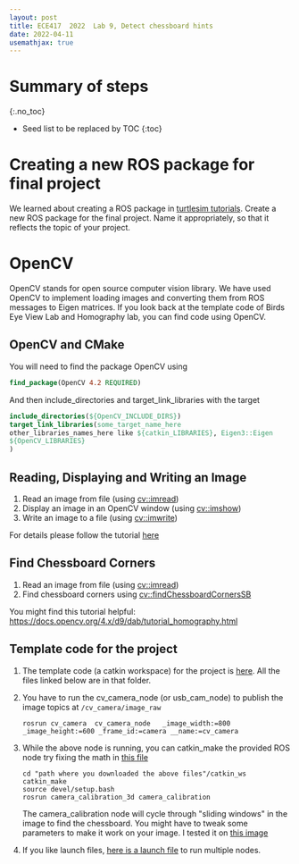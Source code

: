 ```yaml
---
layout: post
title: ECE417  2022  Lab 9, Detect chessboard hints
date: 2022-04-11
usemathjax: true
---
```


# Summary of steps
{:.no_toc}

* Seed list to be replaced by TOC
{:toc}


# Creating a new ROS package for final project

We learned about creating a ROS package in [turtlesim tutorials](http://wiki.ros.org/ROS/Tutorials/CreatingPackage). Create a new ROS package for the final project. Name it appropriately, so that it reflects the topic of your project.

# OpenCV

OpenCV stands for open source computer vision library. We have used OpenCV to implement loading images and converting them from ROS messages to Eigen matrices. If you look back at the template code of Birds Eye View Lab and Homography lab, you can find code using OpenCV.

## OpenCV and CMake

You will need to find the package OpenCV using

``` cmake
find_package(OpenCV 4.2 REQUIRED)
```

And then include_directories and target_link_libraries with the target

``` cmake
include_directories(${OpenCV_INCLUDE_DIRS})
target_link_libraries(some_target_name_here 
other_libraries_names_here like ${catkin_LIBRARIES}, Eigen3::Eigen
${OpenCV_LIBRARIES}
)
```

## Reading, Displaying and Writing an Image


1. Read an image from file (using [cv::imread](https://docs.opencv.org/4.x/d4/da8/group__imgcodecs.html#ga288b8b3da0892bd651fce07b3bbd3a56))
2. Display an image in an OpenCV window (using [cv::imshow](https://docs.opencv.org/4.x/d7/dfc/group__highgui.html#ga453d42fe4cb60e5723281a89973ee563))
3. Write an image to a file (using [cv::imwrite](https://docs.opencv.org/4.x/d4/da8/group__imgcodecs.html#gabbc7ef1aa2edfaa87772f1202d67e0ce))

For details please follow the tutorial [here](https://docs.opencv.org/4.x/db/deb/tutorial_display_image.html)

## Find Chessboard Corners

1. Read an image from file (using [cv::imread](https://docs.opencv.org/4.x/d4/da8/group__imgcodecs.html#ga288b8b3da0892bd651fce07b3bbd3a56))
2. Find chessboard corners using [cv::findChessboardCornersSB](https://docs.opencv.org/4.x/d9/d0c/group__calib3d.html#gadc5bcb05cb21cf1e50963df26986d7c9)

You might find this tutorial helpful:
<https://docs.opencv.org/4.x/d9/dab/tutorial_homography.html>

## Template code for the project

1. The template code (a catkin workspace) for the project is [here](https://github.com/wecacuee/ECE417-Mobile-Robots/tree/master/docs/labnotes/04-11-detect-chessboard/code). All the files linked below are in that folder.

2. You have to run the cv_camera_node (or usb_cam_node) to publish the image topics at `/cv_camera/image_raw`

   ``` shellsession
   rosrun cv_camera  cv_camera_node   _image_width:=800 _image_height:=600 _frame_id:=camera __name:=cv_camera
   ```

3. While the above node is running, you can catkin_make the provided ROS node try fixing the math in [this file](https://github.com/wecacuee/ECE417-Mobile-Robots/blob/master/docs/labnotes/04-11-detect-chessboard/code/catkin_ws/src/camera_calibration_3d/src/camera_calibration.cpp)

   ``` shellsession
   cd "path where you downloaded the above files"/catkin_ws
   catkin_make
   source devel/setup.bash
   rosrun camera_calibration_3d camera_calibration
   ```
   
   The camera_calibration node will cycle through "sliding windows" in the image to find the chessboard. You might have to tweak some parameters to make it work on your image. I tested it on [this image](https://github.com/wecacuee/ECE417-Mobile-Robots/blob/master/docs/labnotes/04-11-detect-chessboard/code/catkin_ws/src/camera_calibration_3d/data/two-chessboard.jpg)
   
4. If you like launch files, [here is a launch file](https://github.com/wecacuee/ECE417-Mobile-Robots/blob/master/docs/labnotes/04-11-detect-chessboard/code/catkin_ws/src/camera_calibration_3d/launch/camera_calibration_3d.launch) to run multiple nodes.
